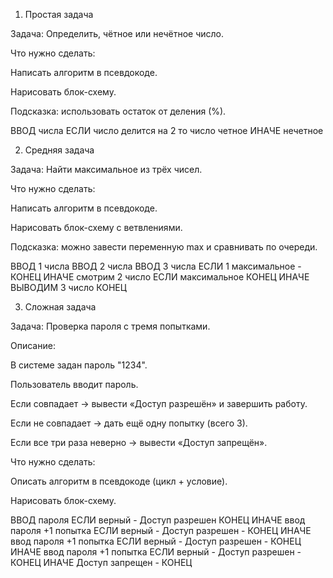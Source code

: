1. Простая задача

Задача: Определить, чётное или нечётное число.

Что нужно сделать:

Написать алгоритм в псевдокоде.

Нарисовать блок-схему.

Подсказка: использовать остаток от деления (%).

ВВОД числа
ЕСЛИ число делится на 2 то число четное
ИНАЧЕ нечетное

2. Средняя задача

Задача: Найти максимальное из трёх чисел.

Что нужно сделать:

Написать алгоритм в псевдокоде.

Нарисовать блок-схему с ветвлениями.

Подсказка: можно завести переменную max и сравнивать по очереди.

ВВОД 1 числа
ВВОД 2 числа
ВВОД 3 числа
ЕСЛИ 1 максимальное - КОНЕЦ
ИНАЧЕ смотрим 2 число
ЕСЛИ максимальное КОНЕЦ
ИНАЧЕ ВЫВОДИМ 3 число КОНЕЦ

3. Сложная задача

Задача: Проверка пароля с тремя попытками.

Описание:

В системе задан пароль "1234".

Пользователь вводит пароль.

Если совпадает → вывести «Доступ разрешён» и завершить работу.

Если не совпадает → дать ещё одну попытку (всего 3).

Если все три раза неверно → вывести «Доступ запрещён».

Что нужно сделать:

Описать алгоритм в псевдокоде (цикл + условие).

Нарисовать блок-схему.

ВВОД пароля
ЕСЛИ верный - Доступ разрешен КОНЕЦ
ИНАЧЕ ввод пароля +1 попытка
ЕСЛИ верный - Доступ разрешен - КОНЕЦ
ИНАЧЕ ввод пароля +1 попытка
ЕСЛИ верный - Доступ разрешен - КОНЕЦ
ИНАЧЕ ввод пароля +1 попытка
ЕСЛИ верный - Доступ разрешен - КОНЕЦ
ИНАЧЕ Доступ запрещен - КОНЕЦ
